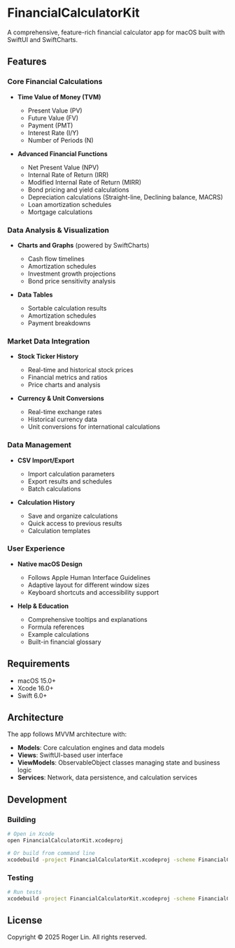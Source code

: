 # FinancialCalculatorKit

A comprehensive, feature-rich financial calculator app for macOS built with SwiftUI and SwiftCharts.

## Features

### Core Financial Calculations
- **Time Value of Money (TVM)**
  - Present Value (PV)
  - Future Value (FV) 
  - Payment (PMT)
  - Interest Rate (I/Y)
  - Number of Periods (N)

- **Advanced Financial Functions**
  - Net Present Value (NPV)
  - Internal Rate of Return (IRR)
  - Modified Internal Rate of Return (MIRR)
  - Bond pricing and yield calculations
  - Depreciation calculations (Straight-line, Declining balance, MACRS)
  - Loan amortization schedules
  - Mortgage calculations

### Data Analysis & Visualization
- **Charts and Graphs** (powered by SwiftCharts)
  - Cash flow timelines
  - Amortization schedules
  - Investment growth projections
  - Bond price sensitivity analysis

- **Data Tables**
  - Sortable calculation results
  - Amortization schedules
  - Payment breakdowns

### Market Data Integration
- **Stock Ticker History**
  - Real-time and historical stock prices
  - Financial metrics and ratios
  - Price charts and analysis

- **Currency & Unit Conversions**
  - Real-time exchange rates
  - Historical currency data
  - Unit conversions for international calculations

### Data Management
- **CSV Import/Export**
  - Import calculation parameters
  - Export results and schedules
  - Batch calculations

- **Calculation History**
  - Save and organize calculations
  - Quick access to previous results
  - Calculation templates

### User Experience
- **Native macOS Design**
  - Follows Apple Human Interface Guidelines
  - Adaptive layout for different window sizes
  - Keyboard shortcuts and accessibility support

- **Help & Education**
  - Comprehensive tooltips and explanations
  - Formula references
  - Example calculations
  - Built-in financial glossary

## Requirements

- macOS 15.0+
- Xcode 16.0+
- Swift 6.0+

## Architecture

The app follows MVVM architecture with:
- **Models**: Core calculation engines and data models
- **Views**: SwiftUI-based user interface
- **ViewModels**: ObservableObject classes managing state and business logic
- **Services**: Network, data persistence, and calculation services

## Development

### Building
```bash
# Open in Xcode
open FinancialCalculatorKit.xcodeproj

# Or build from command line
xcodebuild -project FinancialCalculatorKit.xcodeproj -scheme FinancialCalculatorKit build
```

### Testing
```bash
# Run tests
xcodebuild -project FinancialCalculatorKit.xcodeproj -scheme FinancialCalculatorKit test
```

## License

Copyright © 2025 Roger Lin. All rights reserved.